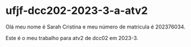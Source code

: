 # ufjf-dcc202-2023-3-a-atv2

Olá meu nome é Sarah Cristina e meu número de matricula é 202376034.

Este é o meu trabalho para atv2 de dcc02 em 2023-3.